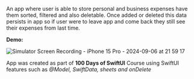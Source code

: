 An app where user is able to store personal and business expenses have them sorted, filtered and also deletable. Once added or deleted this data persists in app so if user were to leave app and come back they still see their expenses from last time.

**Demo:**

![Simulator Screen Recording - iPhone 15 Pro - 2024-09-06 at 21 59 17](https://github.com/user-attachments/assets/13a534ea-4be6-429d-8942-c3b0ef2033d5)




App was created as part of **100 Days of SwiftUI** Course using SwiftUI features such as _@Model, SwiftData, sheets and onDelete_ 

